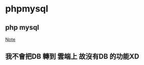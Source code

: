 # phpmysql

## php mysql 

[Note](https://seasoned-railway-ea6.notion.site/PHP-Mysql-8558c152ca9f41ed8b6dad7ef20d48b2)



## 我不會把DB 轉到 雲端上 故沒有DB 的功能XD




